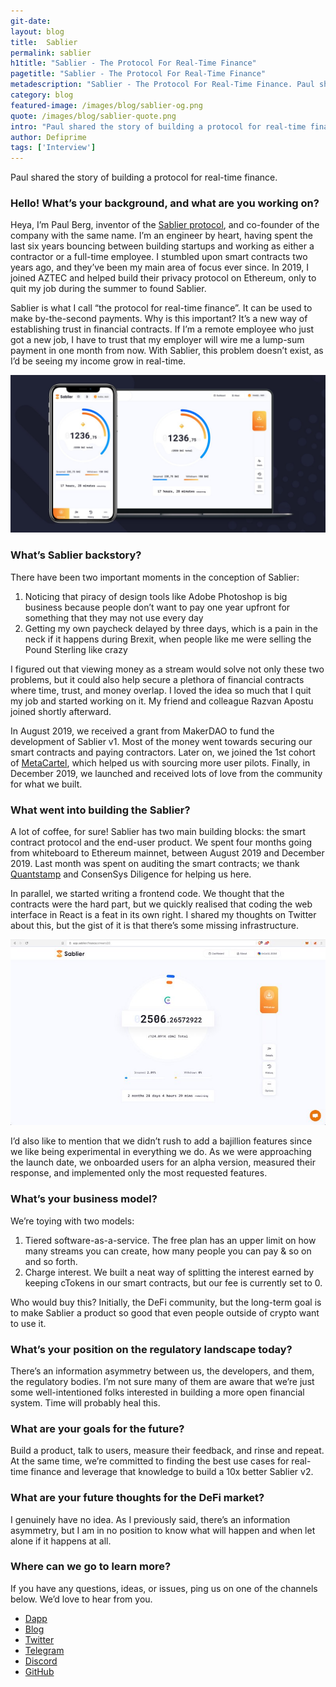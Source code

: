```yaml
---
git-date:
layout: blog
title:  Sablier
permalink: sablier
h1title: "Sablier - The Protocol For Real-Time Finance"
pagetitle: "Sablier - The Protocol For Real-Time Finance"
metadescription: "Sablier - The Protocol For Real-Time Finance. Paul shared the story of building a protocol for real-time finance."
category: blog
featured-image: /images/blog/sablier-og.png
quote: /images/blog/sablier-quote.png
intro: "Paul shared the story of building a protocol for real-time finance"
author: Defiprime
tags: ['Interview']
---
```

Paul shared the story of building a protocol for real-time finance.

### Hello! What’s your background, and what are you working on?

Heya, I’m Paul Berg, inventor of the [Sablier protocol](https://www.sablier.finance/), and co-founder of the company with the same name. I’m an engineer by heart, having spent the last six years bouncing between building startups and working as either a contractor or a full-time employee. I stumbled upon smart contracts two years ago, and they’ve been my main area of focus ever since. In 2019, I joined AZTEC and helped build their privacy protocol on Ethereum, only to quit my job during the summer to found Sablier.

Sablier is what I call “the protocol for real-time finance”. It can be used to make by-the-second payments. Why is this important? It’s a new way of establishing trust in financial contracts. If I’m a remote employee who just got a new job, I have to trust that my employer will wire me a lump-sum payment in one month from now. With Sablier, this problem doesn’t exist, as I’d be seeing my income grow in real-time.

![](/images/blog/sablier1.jpeg)

### What’s Sablier backstory?

There have been two important moments in the conception of Sablier:

1. Noticing that piracy of design tools like Adobe Photoshop is big business because people don’t want to pay one year upfront for something that they may not use every day
2. Getting my own paycheck delayed by three days, which is a pain in the neck if it happens during Brexit, when people like me were selling the Pound Sterling like crazy

I figured out that viewing money as a stream would solve not only these two problems, but it could also help secure a plethora of financial contracts where time, trust, and money overlap. I loved the idea so much that I quit my job and started working on it. My friend and colleague Razvan Apostu joined shortly afterward.

In August 2019, we received a grant from MakerDAO to fund the development of Sablier v1. Most of the money went towards securing our smart contracts and paying contractors. Later on, we joined the 1st cohort of [MetaCartel](https://www.metacartel.org/), which helped us with sourcing more user pilots. Finally, in December 2019, we launched and received lots of love from the community for what we built.

### What went into building the Sablier?

A lot of coffee, for sure! Sablier has two main building blocks: the smart contract protocol and the end-user product. We spent four months going from whiteboard to Ethereum mainnet, between August 2019 and December 2019. Last month was spent on auditing the smart contracts; we thank [Quantstamp](https://certificate.quantstamp.com/view/sablier) and ConsenSys Diligence for helping us here.

In parallel, we started writing a frontend code. We thought that the contracts were the hard part, but we quickly realised that coding the web interface in React is a feat in its own right. I shared my thoughts on Twitter about this, but the gist of it is that there’s some missing infrastructure.

![](/images/blog/sablier2.jpeg)

I’d also like to mention that we didn’t rush to add a bajillion features since we like being experimental in everything we do. As we were approaching the launch date, we onboarded users for an alpha version, measured their response, and implemented only the most requested features.

### What’s your business model?

We’re toying with two models:

1. Tiered software-as-a-service. The free plan has an upper limit on how many streams you can create, how many people you can pay & so on and so forth.
2. Charge interest. We built a neat way of splitting the interest earned by keeping cTokens in our smart contracts, but our fee is currently set to 0.

Who would buy this? Initially, the DeFi community, but the long-term goal is to make Sablier a product so good that even people outside of crypto want to use it.

### What’s your position on the regulatory landscape today?

There’s an information asymmetry between us, the developers, and them, the regulatory bodies. I’m not sure many of them are aware that we’re just some well-intentioned folks interested in building a more open financial system. Time will probably heal this.

### What are your goals for the future?

Build a product, talk to users, measure their feedback, and rinse and repeat. At the same time, we’re committed to finding the best use cases for real-time finance and leverage that knowledge to build a 10x better Sablier v2.

### What are your future thoughts for the DeFi market?

I genuinely have no idea. As I previously said, there’s an information asymmetry, but I am in no position to know what will happen and when let alone if it happens at all.

### Where can we go to learn more?

If you have any questions, ideas, or issues, ping us on one of the channels below. We’d love to hear from you.

- [Dapp](https://pay.sablier.finance)
- [Blog](https://medium.com/sablier)
- [Twitter](https://twitter.com/sablierhq)
- [Telegram](https://t.me/sablier)
- [Discord](https://discord.gg/bsS8T47)
- [GitHub](https://github.com/sablierhq/sablier)
